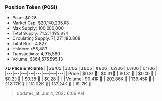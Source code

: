 
  ### Position Token (POSI)
  - Price: $0.28
  - Market Cap: $20,140,235.63
  - Max Supply: 100,000,000
  - Total Supply: 71,271,185.634
  - Circulating Supply: 71,271,180.808
  - Total Burn: 4.827
  - Holders: 455,483
  - Transactions: 4,915,580
  - Volume: $364,575,595.13

  **7D Price & Volume**
  | | 29&#x2F;05 | 30&#x2F;05 | 31&#x2F;05 | 01&#x2F;06 | 02&#x2F;06 | 03&#x2F;06 | 04&#x2F;06 |
  |---|---|---|---|---|---|---|---|
  | Price | $0.31 🔻 | $0.31 🔻 | $0.31 🔻 | $0.30 🔻 | $0.29 🔻 | $0.28 🔻 | $0.28 🔻 |
  | Volume | 90.41K 🔻 | 202.86K 🚀 | 139.45K 🔻 | 212.77K 🚀 | 113.92K 🔻 | 167.24K 🚀 | 15.17K 🔻 |

  > updated_at: Jun 4, 2022 6:06 AM
